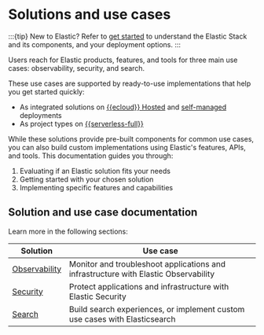 # Solutions and use cases

:::{tip}
New to Elastic? Refer to [get started](/get-started/the-stack.md) to understand the Elastic Stack and its components, and your deployment options.
:::

Users reach for Elastic products, features, and tools for three main use cases: observability, security, and search.

These use cases are supported by ready-to-use implementations that help you get started quickly:
- As integrated solutions on [{{ecloud}} Hosted](/deploy-manage/deploy/elastic-cloud/cloud-hosted.md) and [self-managed](/deploy-manage/deploy/self-managed.md) deployments
- As project types on [{{serverless-full}}](/deploy-manage/deploy/elastic-cloud/serverless.md)

While these solutions provide pre-built components for common use cases, you can also build custom implementations using Elastic's features, APIs, and tools. This documentation guides you through:

1. Evaluating if an Elastic solution fits your needs
2. Getting started with your chosen solution
3. Implementing specific features and capabilities

## Solution and use case documentation

Learn more in the following sections:

| Solution | Use case | 
| --- | --- | 
| [Observability](observability.md) | Monitor and troubleshoot applications and infrastructure with Elastic Observability
| [Security](security.md) | Protect applications and infrastructure with Elastic Security
| [Search](search.md) | Build search experiences, or implement custom use cases with Elasticsearch